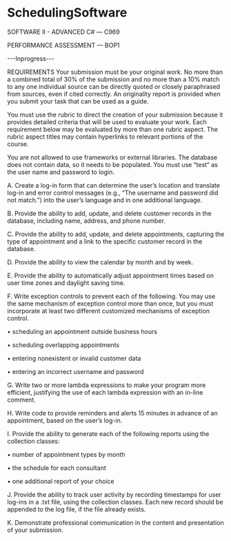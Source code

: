 # SchedulingSoftware
SOFTWARE II - ADVANCED C# — C969

PERFORMANCE ASSESSMENT — BOP1

---Inprogress---


REQUIREMENTS
Your submission must be your original work. No more than a combined total of 30% of the submission and no more than a 10% match to any one individual source can be directly quoted or closely paraphrased from sources, even if cited correctly. An originality report is provided when you submit your task that can be used as a guide.

You must use the rubric to direct the creation of your submission because it provides detailed criteria that will be used to evaluate your work. Each requirement below may be evaluated by more than one rubric aspect. The rubric aspect titles may contain hyperlinks to relevant portions of the course.

You are not allowed to use frameworks or external libraries. The database does not contain data, so it needs to be populated. You must use “test” as the user name and password to login.


A.    Create a log-in form that can determine the user’s location and translate log-in and error control messages (e.g., “The username and password did not match.”) into the user’s language and in one additional language.


B.    Provide the ability to add, update, and delete customer records in the database, including name, address, and phone number.


C.    Provide the ability to add, update, and delete appointments, capturing the type of appointment and a link to the specific customer record in the database.


D.    Provide the ability to view the calendar by month and by week.


E.    Provide the ability to automatically adjust appointment times based on user time zones and daylight saving time.


F.    Write exception controls to prevent each of the following. You may use the same mechanism of exception control more than once, but you must incorporate at least  two different customized mechanisms of exception control.

  •   scheduling an appointment outside business hours

  •   scheduling overlapping appointments

  •   entering nonexistent or invalid customer data

  •   entering an incorrect username and password


G.   Write two or more lambda expressions to make your program more efficient, justifying the use of each lambda expression with an in-line comment.


H.    Write code to provide reminders and alerts 15 minutes in advance of an appointment, based on the user’s log-in.


I.    Provide the ability to generate each  of the following reports using the collection classes:

  •   number of appointment types by month

  •   the schedule for each  consultant

  •   one additional report of your choice


J.    Provide the ability to track user activity by recording timestamps for user log-ins in a .txt file, using the collection classes. Each new record should be appended to the log file, if the file already exists.


K.    Demonstrate professional communication in the content and presentation of your submission.
